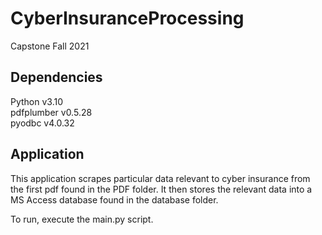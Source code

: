 # CyberInsuranceProcessing
Capstone Fall 2021

Dependencies
--------------
Python v3.10<br />
pdfplumber v0.5.28<br />
pyodbc v4.0.32

Application
--------------
This application scrapes particular data relevant to cyber insurance from the first pdf found in the PDF folder. It then stores the relevant data into a MS Access database found in the database folder.

To run, execute the main.py script.

